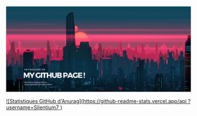 ![Cover](https://github.com/Silentium7/Silentium7/blob/main/assets/MY%20GITHUB%20PAGE%20v3.png)

[![Statistiques GitHub d'Anurag](https://github-readme-stats.vercel.app/api ?username=Silentium7 )](https://github.com/Silentium7/github-readme-stats)












<!--
________________________________________________________________________________________________________________________________

WEBSITES:
https://naereen.github.io/badges/
________________________________________________________________________________________________________________________________


**Silentium7/Silentium7** is a ✨ _special_ ✨ repository because its `README.md` (this file) appears on your GitHub profile.

Here are some ideas to get you started:

- 🔭 I’m currently working on ...
- 🌱 I’m currently learning ...
- 👯 I’m looking to collaborate on ...
- 🤔 I’m looking for help with ...
- 💬 Ask me about ...
- 📫 How to reach me: ...
- 😄 Pronouns: ...
- ⚡ Fun fact: ...
________________________________________________________________________________________________________________________________
-->

